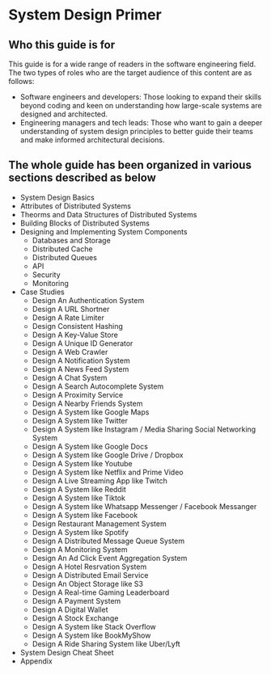 # System Design Primer

## Who this guide is for

This guide is for a wide range of readers in the software engineering field. The two types of roles who are the target audience of this content are as follows:

* Software engineers and developers: Those looking to expand their skills beyond coding and keen on understanding how large-scale systems are designed and architected. 
* Engineering managers and tech leads: Those who want to gain a deeper understanding of system design principles to better guide their teams and make informed architectural decisions.

## The whole guide has been organized in various sections described as below

* System Design Basics
* Attributes of Distributed Systems
* Theorms and Data Structures of Distributed Systems
* Building Blocks of Distributed Systems
* Designing and Implementing System Components
    * Databases and Storage
    * Distributed Cache
    * Distributed Queues
    * API
    * Security
    * Monitoring
* Case Studies
    * Design An Authentication System
    * Design A URL Shortner
    * Design A Rate Limiter
    * Design Consistent Hashing
    * Design A Key-Value Store
    * Design A Unique ID Generator
    * Design A Web Crawler
    * Design A Notification System
    * Design A News Feed System
    * Design A Chat System
    * Design A Search Autocomplete System
    * Design A Proximity Service
    * Design A Nearby Friends System
    * Design A System like Google Maps
    * Design A System like Twitter
    * Design A System like Instagram / Media Sharing Social Networking System
    * Design A System like Google Docs
    * Design A System like Google Drive / Dropbox
    * Design A System like Youtube
    * Design A System like Netflix and Prime Video
    * Design A Live Streaming App like Twitch
    * Design A System like Reddit
    * Design A System like Tiktok
    * Design A System like Whatsapp Messenger / Facebook Messanger
    * Design A System like Facebook
    * Design Restaurant Management System
    * Design A System like Spotify
    * Design A Distributed Message Queue System
    * Design A Monitoring System
    * Design An Ad Click Event Aggregation System
    * Design A Hotel Resrvation System
    * Design A Distributed Email Service
    * Design An Object Storage like S3
    * Design A Real-time Gaming Leaderboard
    * Design A Payment System
    * Design A Digital Wallet
    * Design A Stock Exchange
    * Design A System like Stack Overflow
    * Design A System like BookMyShow
    * Design A Ride Sharing System like Uber/Lyft
* System Design Cheat Sheet
* Appendix
